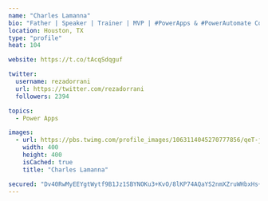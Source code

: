 ```yaml
---
name: "Charles Lamanna"
bio: "Father | Speaker | Trainer | MVP | #PowerApps & #PowerAutomate Community Super User | YouTuber Right-pointing triangle http://youtube.com/c/rezadorrani | Learn - Share - Clockwise rightwards and leftwards open circle arrows"
location: Houston, TX
type: "profile"
heat: 104

website: https://t.co/tAcqSdqguf

twitter:
  username: rezadorrani
  url: https://twitter.com/rezadorrani
  followers: 2394

topics:
  - Power Apps

images:
  - url: https://pbs.twimg.com/profile_images/1063114045270777856/qeT-jpWr_400x400.jpg
    width: 400
    height: 400
    isCached: true
    title: "Charles Lamanna"

secured: "Dv40RwMyEEYgtWytf9B1Jz1SBYNOKu3+KvO/8lKP74AQaYS2nmXZruWHbxHs+DE+GmLkPecM00Qhxs2qJEQM48PguiXMEyDPEen9fBtijBaKSTPSHIqzIA1xSD8rsOMybEfF/fLoszabwC2/66bMrpDs4h3GIGQ9Bt4X/Av8D6tUPQpK4ZmLYjnCfmB5M/2FsE+VL4yRH4o4DJs3hiuH6mg6qWohRKGMtUt90d75paaxFHmJ4a9iGVrFwxrCV4huMg/Y9Ja8g7dfAIwIN2Qa2SJohzY0Qs+skvUtenIHv9rmjgPVfoL/iVGrEHytkBghldbS7IK636WnGIAu/S1UtjT7h+IdZWpEx+L/T4F4XOfnOunt2PHrthtk3O+3GNWIG8GBSR8vfUB4kMUhKQXD2j07tpPUaGvno32yVWVudPI=;LgwXYmRCN9GrPTSMbX6H/g=="
---
```


